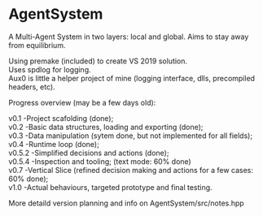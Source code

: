 # AgentSystem
A Multi-Agent System in two layers: local and global. Aims to stay away from equilibrium.

Using premake (included) to create VS 2019 solution.<br />
Uses spdlog for logging.<br />
Aux0 is little a helper project of mine (logging interface, dlls, precompiled headers, etc).

Progress overview (may be a few days old):

v0.1   -Project scafolding (done);<br />
v0.2   -Basic data structures, loading and exporting (done);<br />
v0.3   -Data manipulation (sytem done, but not implemented for all fields);<br />
v0.4   -Runtime loop (done);<br />
v0.5.2 -Simplified decisions and actions (done);<br />
v0.5.4 -Inspection and tooling; (text mode: 60% done) <br />
v0.7 -Vertical Slice (refined decision making and actions for a few cases: 60% done);<br />
v1.0 -Actual behaviours, targeted prototype and final testing.

More detaild version planning and info on AgentSystem/src/notes.hpp